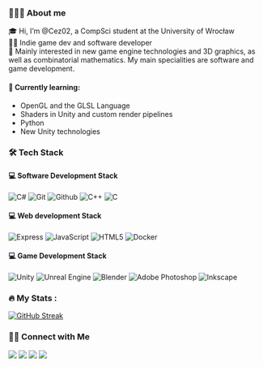 ### 👨🏻‍💻 About me
🎓 Hi, I’m @Cez02, a CompSci student at the University of Wrocław <br/>
👨‍💻 Indie game dev and software developer <br/>
🤖 Mainly interested in new game engine technologies and 3D graphics, as well as combinatorial mathematics. My main specialities are software and game development. <br/>

#### :book: Currently learning:
- OpenGL and the GLSL Language
- Shaders in Unity and custom render pipelines
- Python
- New Unity technologies



### :hammer_and_wrench: Tech Stack

#### 💻 Software Development Stack
![C#](https://img.shields.io/badge/C%23-058e0c?&logo=c-sharp&logoColor=white&style=for-the-badge)
![Git](https://img.shields.io/badge/GIT-E44C30?&logo=git&logoColor=white&style=for-the-badge)
![Github](https://img.shields.io/badge/github-171515?&logo=github&logoColor=white&style=for-the-badge)
![C++](https://img.shields.io/badge/C++-%2300599C.svg?&logo=c%2B%2B&logoColor=white&style=for-the-badge)
![C](https://img.shields.io/badge/C-%2300599C.svg?&logo=c&logoColor=white&style=for-the-badge)

#### 💻 Web development Stack
![Express](https://img.shields.io/badge/-Express-000000?&logo=express&logoColor=white&style=for-the-badge)
![JavaScript](https://img.shields.io/badge/-JavaScript-F7DF1E?&logo=javascript&logoColor=white&style=for-the-badge)
![HTML5](https://img.shields.io/badge/html5-%23E34F26.svg?&logo=html5&logoColor=white&style=for-the-badge)
![Docker](https://img.shields.io/badge/docker-%230db7ed.svg?&logo=docker&logoColor=white&style=for-the-badge)

#### 💻 Game Development Stack
![Unity](https://img.shields.io/badge/unity-%23000000.svg?style=for-the-badge&logo=unity&logoColor=white)
![Unreal Engine](https://img.shields.io/badge/unreal_engine-%23313131.svg?style=for-the-badge&logo=unrealengine&logoColor=white)
![Blender](https://img.shields.io/badge/blender-%23F5792A.svg?style=for-the-badge&logo=blender&logoColor=white)
![Adobe Photoshop](https://img.shields.io/badge/adobe%20photoshop-%2331A8FF.svg?style=for-the-badge&logo=adobe%20photoshop&logoColor=white)
![Inkscape](https://img.shields.io/badge/Inkscape-e0e0e0?style=for-the-badge&logo=inkscape&logoColor=080A13)



### :fire: My Stats :

[![GitHub Streak](http://github-readme-streak-stats.herokuapp.com?user=Cez02&theme=dark&background=0d1117)](https://git.io/streak-stats)

### 🤝🏻 Connect with Me
<a href="mailto:czarek.czubala@gmail.com"><img src="https://img.shields.io/badge/czarek.czubala@gmail.com-b23e2f?logo=gmail&logoColor=white"></a>
<a href="https://www.linkedin.com/in/cezary-czubała-47a090207/%C5%82ka-850535177/"><img src="https://img.shields.io/badge/Cezary Czubała-blue?logo=linkedin&logoColor=white"></a>
<a href="https://czarekcz.itch.io/"><img src="https://img.shields.io/badge/Cez02-f33e2f?&logo=itch.io&logoColor=white"></a>
<a href="https://cez02.github.io"><img src="https://img.shields.io/badge/My website-3e2f?&logoColor=white"></a>

